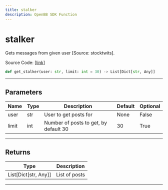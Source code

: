 ```yaml
---
title: stalker
description: OpenBB SDK Function
---
```


# stalker

Gets messages from given user [Source: stocktwits].

Source Code: [[link](https://github.com/OpenBB-finance/OpenBBTerminal/tree/main/openbb_terminal/common/behavioural_analysis/stocktwits_model.py#L103)]

```python
def get_stalker(user: str, limit: int = 30) -> List[Dict[str, Any]]
```

---

## Parameters

| Name | Type | Description | Default | Optional |
| ---- | ---- | ----------- | ------- | -------- |
| user | str | User to get posts for | None | False |
| limit | int | Number of posts to get, by default 30 | 30 | True |


---

## Returns

| Type | Description |
| ---- | ----------- |
| List[Dict[str, Any]] | List of posts |
---

